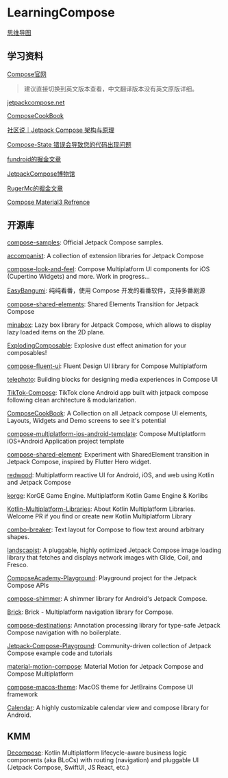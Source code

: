 # LearningCompose

[思维导图](https://www.zhixi.com/view/571b1896)

## 学习资料

[Compose官网](https://developer.android.com/jetpack/compose/documentation?hl=zh-cn)

> 建议直接切换到英文版本查看，中文翻译版本没有英文原版详细。

[jetpackcompose.net](https://www.jetpackcompose.net)

[ComposeCookBook](https://github.com/Gurupreet/ComposeCookBook)

[社区说｜Jetpack Compose 架构与原理](https://www.bilibili.com/video/BV1Sm4y127Eb/?buvid=XXC693BCC4E6B63A26D7987631D9C63553979)

[Compose-State 错误会导致您的代码出现问题](https://www.bilibili.com/video/BV1Fs4y1o7de/?buvid=XXC693BCC4E6B63A26D7987631D9C63553979)

[fundroid的掘金文章](https://juejin.cn/user/3931509309842872/posts)

[JetpackCompose博物馆](https://jetpackcompose.cn/docs/)

[RugerMc的掘金文章](https://juejin.cn/user/1714893871911502/posts)

[Compose Material3 Refrence](https://developer.android.com/reference/kotlin/androidx/compose/material3/package-summary)

## 开源库

[compose-samples](https://github.com/android/compose-samples): Official Jetpack Compose samples.

[accompanist](https://github.com/google/accompanist): A collection of extension libraries for Jetpack Compose

[compose-look-and-feel](https://github.com/alexzhirkevich/compose-look-and-feel): Compose Multiplatform UI components for iOS (Cupertino Widgets) and more. Work in progress...

[EasyBangumi](https://github.com/easybangumiorg/EasyBangumi): 纯纯看番，使用 Compose 开发的看番软件，支持多番剧源

[compose-shared-elements](https://github.com/mxalbert1996/compose-shared-elements): Shared Elements Transition for Jetpack Compose

[minabox](https://github.com/oleksandrbalan/minabox): Lazy box library for Jetpack Compose, which allows to display lazy loaded items on the 2D plane.

[ExplodingComposable](https://github.com/omkar-tenkale/ExplodingComposable): Explosive dust effect animation for your composables!

[compose-fluent-ui](https://github.com/Konyaco/compose-fluent-ui): Fluent Design UI library for Compose Multiplatform

[telephoto](https://github.com/saket/telephoto): Building blocks for designing media experiences in Compose UI

[TikTok-Compose](https://github.com/puskal-khadka/TikTok-Compose): TikTok clone Android app built with jetpack compose following clean architecture & modularization.

[ComposeCookBook](https://github.com/Gurupreet/ComposeCookBook): A Collection on all Jetpack compose UI elements, Layouts, Widgets and Demo screens to see it's potential

[compose-multiplatform-ios-android-template](https://github.com/JetBrains/compose-multiplatform-ios-android-template): Compose Multiplatform iOS+Android Application project template

[compose-shared-element](https://github.com/mobnetic/compose-shared-element): Experiment with SharedElement transition in Jetpack Compose, inspired by Flutter Hero widget.

[redwood](https://github.com/cashapp/redwood): Multiplatform reactive UI for Android, iOS, and web using Kotlin and Jetpack Compose

[korge](https://github.com/korlibs/korge): KorGE Game Engine. Multiplatform Kotlin Game Engine & Korlibs

[Kotlin-Multiplatform-Libraries](https://github.com/AAkira/Kotlin-Multiplatform-Libraries): About Kotlin Multiplatform Libraries. Welcome PR if you find or create new Kotlin Multiplatform Library

[combo-breaker](https://github.com/romainguy/combo-breaker): Text layout for Compose to flow text around arbitrary shapes.

[landscapist](https://github.com/skydoves/landscapist): A pluggable, highly optimized Jetpack Compose image loading library that fetches and displays network images with Glide, Coil, and Fresco.

[ComposeAcademy-Playground](https://github.com/hitherejoe/ComposeAcademy-Playground): Playground project for the Jetpack Compose APIs

[compose-shimmer](https://github.com/valentinilk/compose-shimmer): A shimmer library for Android's Jetpack Compose.

[Brick](https://github.com/alphicc/Brick): Brick - Multiplatform navigation library for Compose.

[compose-destinations](https://github.com/raamcosta/compose-destinations): Annotation processing library for type-safe Jetpack Compose navigation with no boilerplate.

[Jetpack-Compose-Playground](https://github.com/Foso/Jetpack-Compose-Playground): Community-driven collection of Jetpack Compose example code and tutorials

[material-motion-compose](https://github.com/fornewid/material-motion-compose): Material Motion for Jetpack Compose and Compose Multiplatform

[compose-macos-theme](https://github.com/Chozzle/compose-macos-theme): MacOS theme for JetBrains Compose UI framework

[Calendar](https://github.com/kizitonwose/Calendar): A highly customizable calendar view and compose library for Android.



## KMM

[Decompose](https://github.com/arkivanov/Decompose): Kotlin Multiplatform lifecycle-aware business logic components (aka BLoCs) with routing (navigation) and pluggable UI (Jetpack Compose, SwiftUI, JS React, etc.)



